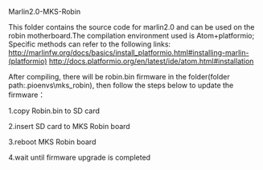 Marlin2.0-MKS-Robin

This folder contains the source code for marlin2.0 and can be used on the robin motherboard.The compilation environment used is Atom+platformio;
Specific methods can refer to the following links:
http://marlinfw.org/docs/basics/install_platformio.html#installing-marlin-(platformio)
http://docs.platformio.org/en/latest/ide/atom.html#installation

After compiling, there will be robin.bin firmware in the folder(folder path:\.pioenvs\mks_robin), then follow the steps below to update the firmware：

1.copy Robin.bin to SD card

2.insert SD card to MKS Robin board

3.reboot MKS Robin board

4.wait until firmware upgrade is completed

